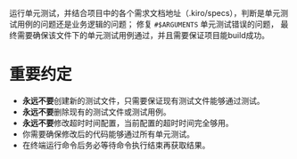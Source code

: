 运行单元测试，并结合项目中的各个需求文档地址（.kiro/specs），判断是单元测试用例的问题还是业务逻辑的问题；
修复 `#$ARGUMENTS` 单元测试错误的问题，
最终需要确保该文件下的单元测试用例通过，并且需要保证项目能build成功。



# 重要约定
- **永远不要**创建新的测试文件，只需要保证现有测试文件能够通过测试。
- **永远不要**删除现有的测试文件或测试用例。
- **永远不要**修改超时时间配置，当前配置的超时时间完全够用。
- 你需要确保修改后的代码能够通过所有单元测试。
- 在终端运行命令后务必等待命令执行结束再获取结果。